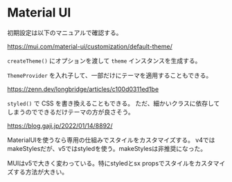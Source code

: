 # Material UI

初期設定は以下のマニュアルで確認する。

https://mui.com/material-ui/customization/default-theme/

`createTheme()` にオプションを渡して `theme` インスタンスを生成する。

`ThemeProvider` を入れ子して、一部だけにテーマを適用することもできる。

https://zenn.dev/longbridge/articles/c100d0311ed1be

`styled()` で CSS を書き換えることもできる。
ただ、細かいクラスに依存してしまうのでできるだけテーマの方が良さそう。

https://blog.gaji.jp/2022/01/14/8892/

MaterialUIを使うなら専用の仕組みでスタイルをカスタマイズする。
v4ではmakeStylesだが、v5ではstyledを使う。makeStylesは非推奨になった。

MUIはv5で大きく変わっている。特にstyledとsx propsでスタイルをカスタマイズする方法が大きい。
